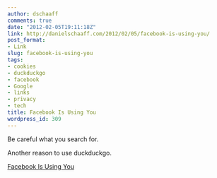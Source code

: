 ```yaml
---
author: dschaaff
comments: true
date: "2012-02-05T19:11:18Z"
link: http://danielschaaff.com/2012/02/05/facebook-is-using-you/
post_format:
- Link
slug: facebook-is-using-you
tags:
- cookies
- duckduckgo
- facebook
- Google
- links
- privacy
- tech
title: Facebook Is Using You
wordpress_id: 309
---
```


Be careful what you search for.





Another reason to use duckduckgo.

  
[Facebook Is Using You](http://www.nytimes.com/2012/02/05/opinion/sunday/facebook-is-using-you.html?_r=4&hp=&pagewanted=all)
